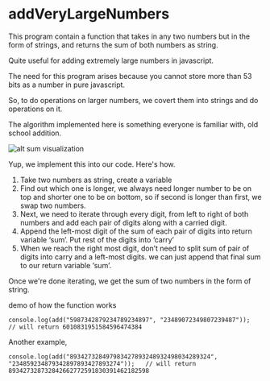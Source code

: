 # addVeryLargeNumbers

This program contain a function that takes in any two numbers but in the form of strings, and returns the sum of both numbers as string. 

Quite useful for adding extremely large numbers in javascript. 

The need for this program arises because you cannot store more than 53 bits as a number in pure javascript. 

So, to do operations on larger numbers, we covert them into strings and do operations on it. 

The algorithm implemented here is something everyone is familiar with, old school addition. 

![alt sum visualization](https://cdn-images-1.medium.com/max/800/1*UoHnsUXW3difVD0cdkFGKw.png)

Yup, we implement this into our code. Here's how. 

1. Take two numbers as string, create a variable
2. Find out which one is longer, we always need longer number to be on top and shorter one to be on bottom, so if second is longer than first, we swap two numbers.
3. Next, we need to iterate through every digit, from left to right of both numbers and add each pair of digits along with a carried digit.
4. Append the left-most digit of the sum of each pair of digits into return variable ‘sum’. Put rest of the digits into ‘carry’
5. When we reach the right most digit, don’t need to split sum of pair of digits into carry and a left-most digits. we can just append that final sum to our return variable ‘sum’.

Once we're done iterating, we get the sum of two numbers in the form of string. 

demo of how the function works

    console.log(add("5987342879234789234897", "23489072349807239487"));   // will return 6010831951584596474384

Another example, 

    console.log(add("893427328497983427893248932498034289324", "234859234879342897893427893274"));   // will return 893427328732842662772591830391462182598
    


